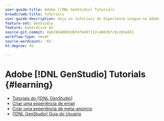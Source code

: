 ```yaml
---
user-guide-title: Adobe [!DNL GenStudio] Tutorials
breadcrumb-title: Tutorials
user-guide-description: Veja os tutoriais do Experience League no Adobe [!DNL GenStudio], uma solução completa para acelerar e simplificar sua cadeia de fornecimento de conteúdo com IA gerativa e automação inteligente.
feature-set: GenStudio
feature: Generative AI
source-git-commit: dab19da0063d6f4f4497112c4063bfc9c285e651
workflow-type: tm+mt
source-wordcount: '41'
ht-degree: 4%

---
```



# Adobe [!DNL GenStudio] Tutorials {#learning}

+ [Tutoriais do [!DNL GenStudio]](tutorials.md)
+ [Criar uma experiência de email](create-email-experience.md)
+ [Criar uma experiência de meta-anúncio](create-meta-ad.md)
+ [[!DNL GenStudio] Guia do Usuário](https://experienceleague.adobe.com/docs/genstudio/user-guide/home.html)
